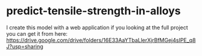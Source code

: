 # predict-tensile-strength-in-alloys
I create this model with a web application if you looking at the full project you can get it from here:
https://drive.google.com/drive/folders/16E33AaYTbaLlerXjrBfMGej4sIPE_q8J?usp=sharing
